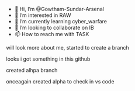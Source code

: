 - 👋 Hi, I’m @Gowtham-Sundar-Arsenal
- 👀 I’m interested in RAW
- 🌱 I’m currently learning cyber_warfare
- 💞️ I’m looking to collaborate on IB
- 📫 How to reach me with TASK

<!---
Gowtham-Sundar-Arsenal/Gowtham-Sundar-Arsenal is a ✨ special ✨ repository because its `README.md` (this file) appears on your GitHub profile.
You can click the Preview link to take a look at your changes.
--->

will look more about me, started to create a branch

looks i got something in this github

created alhpa branch

onceagain created alpha to check in vs code

